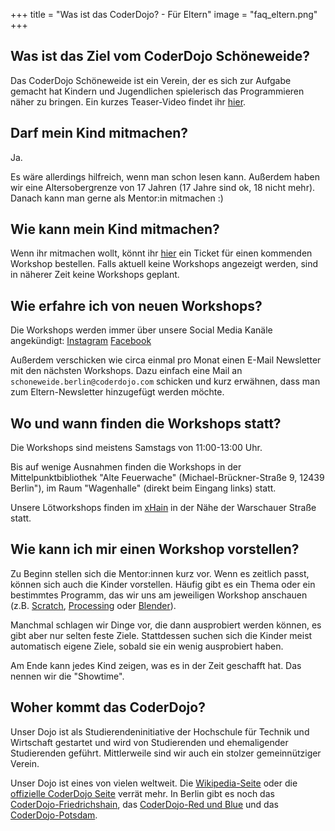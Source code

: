 +++
title = "Was ist das CoderDojo? - Für Eltern"
image = "faq_eltern.png"
+++

## Was ist das Ziel vom CoderDojo Schöneweide?
Das CoderDojo Schöneweide ist ein Verein, der es sich zur Aufgabe gemacht hat Kindern und Jugendlichen spielerisch das Programmieren näher zu bringen.
Ein kurzes Teaser-Video findet ihr [hier](https://www.youtube.com/watch?v=NylDKr9dBdE).

## Darf mein Kind mitmachen?
Ja.

Es wäre allerdings hilfreich, wenn man schon lesen kann. Außerdem haben wir eine Altersobergrenze von 17 Jahren (17 Jahre sind ok, 18 nicht mehr).
Danach kann man gerne als Mentor:in mitmachen :)

## Wie kann mein Kind mitmachen?
Wenn ihr mitmachen wollt, könnt ihr [hier](https://pretix.eu/dojosw/) ein Ticket für einen kommenden Workshop bestellen.
Falls aktuell keine Workshops angezeigt werden, sind in näherer Zeit keine Workshops geplant.

## Wie erfahre ich von neuen Workshops?
Die Workshops werden immer über unsere Social Media Kanäle angekündigt: [Instagram](https://www.instagram.com/dojosw/) [Facebook](https://www.facebook.com/groups/718850878757889/user/100077465803284/)

Außerdem verschicken wie circa einmal pro Monat einen E-Mail Newsletter mit den nächsten Workshops. Dazu einfach eine Mail an `schoneweide.berlin@coderdojo.com` schicken und kurz erwähnen, dass man zum Eltern-Newsletter hinzugefügt werden möchte.

## Wo und wann finden die Workshops statt?
Die Workshops sind meistens Samstags von 11:00-13:00 Uhr.

Bis auf wenige Ausnahmen finden die Workshops in der Mittelpunktbibliothek "Alte Feuerwache" (Michael-Brückner-Straße 9, 12439 Berlin"), 
im Raum "Wagenhalle" (direkt beim Eingang links) statt. 

Unsere Lötworkshops finden im [xHain](https://x-hain.de/en/) in der Nähe der Warschauer Straße statt.

## Wie kann ich mir einen Workshop vorstellen?
Zu Beginn stellen sich die Mentor:innen kurz vor. Wenn es zeitlich passt, können sich auch die Kinder vorstellen.
Häufig gibt es ein Thema oder ein bestimmtes Programm, das wir uns am jeweiligen Workshop anschauen (z.B. [Scratch](https://scratch.mit.edu/), [Processing](https://processing.org/) oder [Blender](https://www.blender.org/)).

Manchmal schlagen wir Dinge vor, die dann ausprobiert werden können, es gibt aber nur selten feste Ziele.
Stattdessen suchen sich die Kinder meist automatisch eigene Ziele, sobald sie ein wenig ausprobiert haben.

Am Ende kann jedes Kind zeigen, was es in der Zeit geschafft hat. Das nennen wir die "Showtime".

## Woher kommt das CoderDojo?
Unser Dojo ist als Studierendeninitiative der Hochschule für Technik und Wirtschaft gestartet und wird von Studierenden und ehemaligender Studierenden geführt.
Mittlerweile sind wir auch ein stolzer gemeinnütziger Verein.

Unser Dojo ist eines von vielen weltweit. Die [Wikipedia-Seite](https://en.wikipedia.org/wiki/CoderDojo) oder die [offizielle CoderDojo Seite](https://help.coderdojo.com/cdkb/s/article/What-is-CoderDojo) verrät mehr.
In Berlin gibt es noch das [CoderDojo-Friedrichshain](https://www.facebook.com/coderdojoberlin/), das [CoderDojo-Red und Blue](https://coderdojo.red/) und das [CoderDojo-Potsdam](https://www.facebook.com/CoderDojoPotsdam).
